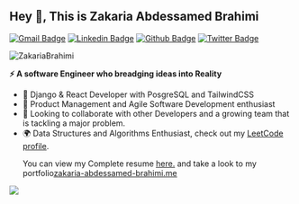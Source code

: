 ## Hey 👋, This is Zakaria Abdessamed Brahimi
[![Gmail Badge](https://img.shields.io/badge/-brahimi.zakaria.abdessamed@gmail.com-c14438?style=flat&logo=Gmail&logoColor=white&link=mailto:brahimi.zakaria.abdessamed@gmail.com)](mailto:brahimi.zakaria.abdessamed@gmail.com) 
[![Linkedin Badge](https://img.shields.io/badge/-zakariaabdessamed-0072b1?style=flat&logo=Linkedin&logoColor=white&link=https://www.linkedin.com/in/zakariaabdessamed/)](https://www.linkedin.com/in/zakariaabdessamed/) [![Github Badge](https://img.shields.io/badge/-ZakariaBrahimi-grey?style=flat&logo=github&logoColor=white&link=https://github.com/ZakariaBrahimi/)](https://www.github.com/ZakariaBrahimi/) [![Twitter Badge](https://img.shields.io/badge/-ZakariaBrahimi-00acee?style=flat&logo=twitter&logoColor=white&link=https://twitter.com/ZakariaBrahimi/)](https://www.twitter.com/ZakariaBrahimi/) 
<p align=left> <img src=https://komarev.com/ghpvc/?username=ZakariaBrahimi alt=ZakariaBrahimi /> </p>

<b><p align='left'>⚡ A software Engineer who breadging ideas into Reality </p> </b>

- 🚀 Django & React Developer with PosgreSQL and TailwindCSS
- 🎯 Product Management and Agile Software Development enthusiast
- 👯 Looking to collaborate with other Developers and a growing team that is tackling a major problem. 
- 🌍 Data Structures and Algorithms Enthusiast, check out my [LeetCode profile](https://leetcode.com/ZakariaAbdessamedBrahimi/).
  <p align='left'> You can view my Complete resume <a href='https://drive.google.com/file/d/1oY8c3KKFNEd94rV7F-cQcAWj5R2b7jUs/view?usp=sharing' target=_blank><u>here</u>.</a> and take a look to my portfolio<a href='https://www.zakaria-abdessamed-brahimi.me/' target=_blank><u>zakaria-abdessamed-brahimi.me</u></a></p>
  
  

![](https://github-readme-streak-stats.herokuapp.com/?user=ZakariaBrahimi&theme=default&hide_border=true)
<!--hh

[![Top Langs](https://github-readme-stats.vercel.app/api/top-langs/?username=ZakariaBrahimi&layout=compact)](https://github.com/ZakariaBrahimi/github-readme-stats)
-->
  
<br>


<!-- <img src="https://github-readme-tech-stack.vercel.app/api/cards?lineCount=1&line1=react,react,0bb28f;Django,Django,ccd7b4;css3,css3,d4c3a8;HTML,html,ef63f6;Python,python,9448d8;postman,postman,cfa2ba;POSTGRESQL,POSTGRESQL,1fcfef;docker,docker,49a8fb;" alt="My Tech Stack" /> -->

